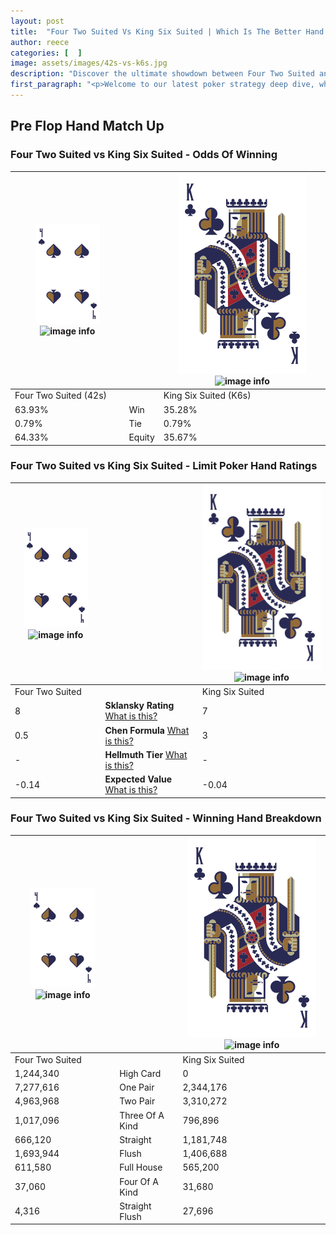 ```yaml
---
layout: post
title:  "Four Two Suited Vs King Six Suited | Which Is The Better Hand In Poker? A Complete Guide"
author: reece
categories: [  ]
image: assets/images/42s-vs-k6s.jpg
description: "Discover the ultimate showdown between Four Two Suited and King Six Suited in poker! Uncover the odds, strategies, and scenarios where one hand triumphs over the other. Get ready to up your poker game with this thrilling analysis."
first_paragraph: "<p>Welcome to our latest poker strategy deep dive, where we're pitting two distinct hands against each other in a high-stakes showdown: Four Two Suited vs King Six Suited.</p><p>In the dynamic world of poker, every decision counts, and knowing which hand holds the upper hand is key to your success at the table.</p><p>In this article, we'll dissect these two hands, explore the scenarios where one dominates the other, and equip you with the knowledge to make strategic choices that can tip the odds in your favor.</p><p>Get ready to unravel the intriguing dynamics of these poker hands and elevate your game to new heights.</p>"
---
```




[comment]: # (sp0)

## Pre Flop Hand Match Up

<div class="table hand-ratings" markdown="1"> 



### Four Two Suited vs King Six Suited - Odds Of Winning


    
| ![image info](assets/images/hand1/4.png) ![image info](assets/images/hand1/2s.png) |  | ![image info](assets/images/hand2/K.png) ![image info](assets/images/hand2/6s.png) |
| -------- | -------- | -------- |
| Four Two Suited (42s) |  | King Six Suited (K6s) |
| 63.93% | Win | 35.28% |
| 0.79% | Tie | 0.79% |
| 64.33% | Equity | 35.67% |




[comment]: # (sp1)



### Four Two Suited vs King Six Suited - Limit Poker Hand Ratings


    
| ![image info](assets/images/hand1/4.png) ![image info](assets/images/hand1/2s.png) |  | ![image info](assets/images/hand2/K.png) ![image info](assets/images/hand2/6s.png) |
| -------- | -------- | -------- |
| Four Two Suited |  | King Six Suited |
| 8 | **Sklansky Rating** [What is this?](/sklansky-rating-explained) | 7 |
| 0.5 | **Chen Formula** [What is this?](/chen-formula-explained) | 3 |
| - | **Hellmuth Tier** [What is this?](/Hellmuth-tier-explained) | - |
| -0.14 | **Expected Value** [What is this?](/expected-value-explained) | -0.04 |




[comment]: # (sp2)



### Four Two Suited vs King Six Suited - Winning Hand Breakdown


    
| ![image info](assets/images/hand1/4.png) ![image info](assets/images/hand1/2s.png) |  | ![image info](assets/images/hand2/K.png) ![image info](assets/images/hand2/6s.png) |
| -------- | -------- | -------- |
| Four Two Suited |  | King Six Suited |
| 1,244,340 | High Card | 0 |
| 7,277,616 | One Pair | 2,344,176 |
| 4,963,968 | Two Pair | 3,310,272 |
| 1,017,096 | Three Of A Kind | 796,896 |
| 666,120 | Straight | 1,181,748 |
| 1,693,944 | Flush | 1,406,688 |
| 611,580 | Full House | 565,200 |
| 37,060 | Four Of A Kind | 31,680 |
| 4,316 | Straight Flush | 27,696 |




[comment]: # (sp3)



</div>

[comment]: # (sp4)



[comment]: # (sp5)


